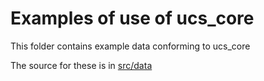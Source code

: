 # Examples of use of ucs_core

This folder contains example data conforming to ucs_core

The source for these is in [src/data](../src/data/examples)
